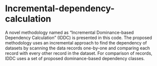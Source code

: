 # Incremental-dependency-calculation
A novel methodology named as “Incremental Dominance-based Dependency Calculation” (IDDC) is presented in this code. The proposed methodology uses an incremental approach to find the dependency of datasets by scanning the data records one-by-one and comparing each record with every other record in the dataset. For comparison of records, IDDC uses a set of proposed dominance-based dependency classes.

